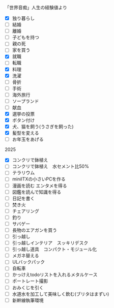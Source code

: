 「世界音痴」人生の経験値より

- [x] 独り暮らし
- [ ] 結婚
- [ ] 離婚
- [ ] 子どもを持つ
- [ ] 親の死
- [ ] 家を買う
- [x] 就職
- [ ] 転職
- [x] 料理
- [x] 洗濯
- [ ] 骨折
- [ ] 手術
- [ ] 海外旅行
- [ ] ソープランド
- [ ] 献血
- [x] 選挙の投票
- [x] ボタン付け
- [x] 犬、猫を飼う(うさぎを飼った)
- [x] 髪型を変える
- [ ] お年玉をあげる

2025

- [x] コンクリで鉢植え
- [ ] コンクリで鉢植え　水セメント比50%
- [ ] テラリウム
- [ ] miniITXの小さいPCを作る
- [ ] 漫画を読む エンタメを得る
- [ ] 図鑑を読んで知識を得る
- [ ] 日記を書く
- [ ] 焚き火
- [ ] チェアリング
- [ ] 釣り
- [ ] サバゲー
- [ ] 長物のエアガンを買う
- [ ] 引っ越し
- [ ] 引っ越しインテリア　スッキリデスク
- [ ] 引っ越し道具　コンパクト・モジュール化
- [ ] メガネ替える
- [ ] ULバックパック
- [ ] 自転車
- [ ] かっけえtodoリストを入れるメタルケース
- [ ] ポートレート撮影
- [ ] おみくじを引く
- [ ] 水道水を加工して美味しく飲む(ブリタはまずい)
- [ ] 新幹線執筆環境